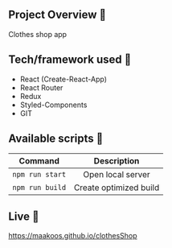 ## Project Overview 🎉

Clothes shop app 

## Tech/framework used 🔧

- React (Create-React-App)
- React Router
- Redux
- Styled-Components
- GIT

## Available scripts 💾

| Command         |      Description       |
| --------------- | :--------------------: |
| `npm run start` |   Open local server    |
| `npm run build` | Create optimized build |

## Live 📍

https://maakoos.github.io/clothesShop
